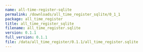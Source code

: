 ```yaml
---
name: all-time-register-sqlite
permalink: /downloads/all_time_register_sqlite/0_1_1
package: all_time_register
title: all_time_register_sqlite
filename: all_time_register.sqlite
version: 0.1.1
full_version: 0.1.1
file: /data/all_time_register/0.1.1/all_time_register.sqlite
---
```

